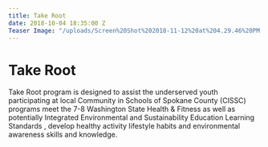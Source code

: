 ```yaml
---
title: Take Root
date: 2018-10-04 18:35:00 Z
Teaser Image: "/uploads/Screen%20Shot%202018-11-12%20at%204.29.46%20PM.png"
---
```


# Take Root
Take Root program is designed to assist the underserved youth participating at local Community in Schools of Spokane County (CISSC) programs meet the 7-8 Washington State Health & Fitness as well as potentially Integrated Environmental and Sustainability Education Learning Standards , develop healthy activity lifestyle habits and environmental awareness skills and knowledge. 